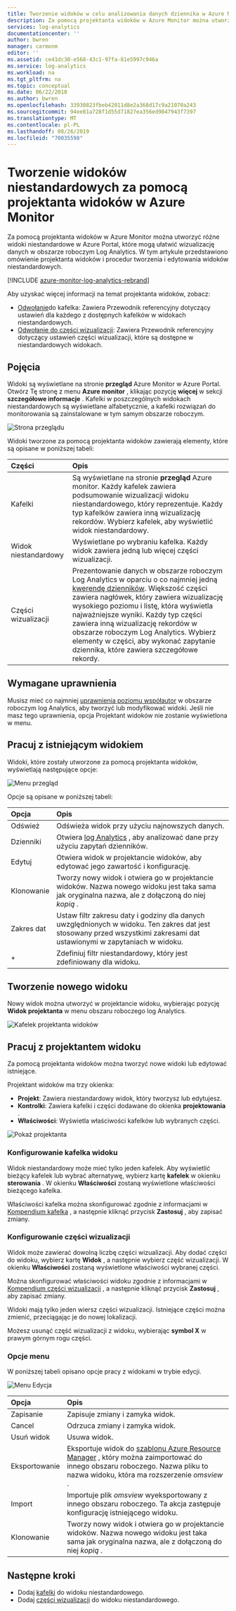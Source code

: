 ```yaml
---
title: Tworzenie widoków w celu analizowania danych dziennika w Azure Monitor | Microsoft Docs
description: Za pomocą projektanta widoków w Azure Monitor można utworzyć niestandardowe widoki, które są wyświetlane w Azure Portal i zawierać różne wizualizacje danych w obszarze roboczym Log Analytics. Ten artykuł zawiera omówienie projektanta widoków i prezentuje procedury tworzenia i edytowania widoków niestandardowych.
services: log-analytics
documentationcenter: ''
author: bwren
manager: carmonm
editor: ''
ms.assetid: ce41dc30-e568-43c1-97fa-81e5997c946a
ms.service: log-analytics
ms.workload: na
ms.tgt_pltfrm: na
ms.topic: conceptual
ms.date: 06/22/2018
ms.author: bwren
ms.openlocfilehash: 33930823fbeb42011d8e2a368d17c9a21070a243
ms.sourcegitcommit: 94ee81a728f1d55d71827ea356ed9847943f7397
ms.translationtype: MT
ms.contentlocale: pl-PL
ms.lasthandoff: 08/26/2019
ms.locfileid: "70035598"
---
```

# <a name="create-custom-views-by-using-view-designer-in-azure-monitor"></a>Tworzenie widoków niestandardowych za pomocą projektanta widoków w Azure Monitor
Za pomocą projektanta widoków w Azure Monitor można utworzyć różne widoki niestandardowe w Azure Portal, które mogą ułatwić wizualizację danych w obszarze roboczym Log Analytics. W tym artykule przedstawiono omówienie projektanta widoków i procedur tworzenia i edytowania widoków niestandardowych.

[!INCLUDE [azure-monitor-log-analytics-rebrand](../../../includes/azure-monitor-log-analytics-rebrand.md)]

Aby uzyskać więcej informacji na temat projektanta widoków, zobacz:

* [Odwołanie](view-designer-tiles.md)do kafelka: Zawiera Przewodnik referencyjny dotyczący ustawień dla każdego z dostępnych kafelków w widokach niestandardowych.
* [Odwołanie do części wizualizacji](view-designer-parts.md): Zawiera Przewodnik referencyjny dotyczący ustawień części wizualizacji, które są dostępne w niestandardowych widokach.


## <a name="concepts"></a>Pojęcia
Widoki są wyświetlane na stronie **przegląd** Azure Monitor w Azure Portal. Otwórz Tę stronę z menu **Azure monitor** , klikając pozycję **więcej** w sekcji **szczegółowe informacje** . Kafelki w poszczególnych widokach niestandardowych są wyświetlane alfabetycznie, a kafelki rozwiązań do monitorowania są zainstalowane w tym samym obszarze roboczym.

![Strona przeglądu](media/view-designer/overview-page.png)

Widoki tworzone za pomocą projektanta widoków zawierają elementy, które są opisane w poniższej tabeli:

| Części | Opis |
|:--- |:--- |
| Kafelki | Są wyświetlane na stronie **przegląd** Azure monitor. Każdy kafelek zawiera podsumowanie wizualizacji widoku niestandardowego, który reprezentuje. Każdy typ kafelków zawiera inną wizualizację rekordów. Wybierz kafelek, aby wyświetlić widok niestandardowy. |
| Widok niestandardowy | Wyświetlane po wybraniu kafelka. Każdy widok zawiera jedną lub więcej części wizualizacji. |
| Części wizualizacji | Prezentowanie danych w obszarze roboczym Log Analytics w oparciu o co najmniej jedną [kwerendę dzienników](../log-query/log-query-overview.md). Większość części zawiera nagłówek, który zawiera wizualizację wysokiego poziomu i listę, która wyświetla najważniejsze wyniki. Każdy typ części zawiera inną wizualizację rekordów w obszarze roboczym Log Analytics. Wybierz elementy w części, aby wykonać zapytanie dziennika, które zawiera szczegółowe rekordy. |

## <a name="required-permissions"></a>Wymagane uprawnienia
Musisz mieć co najmniej [uprawnienia poziomu współautor](manage-access.md#manage-access-using-azure-permissions) w obszarze roboczym log Analytics, aby tworzyć lub modyfikować widoki. Jeśli nie masz tego uprawnienia, opcja Projektant widoków nie zostanie wyświetlona w menu.


## <a name="work-with-an-existing-view"></a>Pracuj z istniejącym widokiem
Widoki, które zostały utworzone za pomocą projektanta widoków, wyświetlają następujące opcje:

![Menu przegląd](media/view-designer/overview-menu.png)

Opcje są opisane w poniższej tabeli:

| Opcja | Opis |
|:--|:--|
| Odśwież   | Odświeża widok przy użyciu najnowszych danych. | 
| Dzienniki      | Otwiera [log Analytics](../log-query/portals.md) , aby analizować dane przy użyciu zapytań dzienników. |
| Edytuj       | Otwiera widok w projektancie widoków, aby edytować jego zawartość i konfigurację.  |
| Klonowanie      | Tworzy nowy widok i otwiera go w projektancie widoków. Nazwa nowego widoku jest taka sama jak oryginalna nazwa, ale z dołączoną do niej *kopią* . |
| Zakres dat | Ustaw filtr zakresu daty i godziny dla danych uwzględnionych w widoku. Ten zakres dat jest stosowany przed wszystkimi zakresami dat ustawionymi w zapytaniach w widoku.  |
| +          | Zdefiniuj filtr niestandardowy, który jest zdefiniowany dla widoku. |


## <a name="create-a-new-view"></a>Tworzenie nowego widoku
Nowy widok można utworzyć w projektancie widoku, wybierając pozycję **Widok projektanta** w menu obszaru roboczego log Analytics.

![Kafelek projektanta widoków](media/view-designer/view-designer-tile.png)


## <a name="work-with-view-designer"></a>Pracuj z projektantem widoku
Za pomocą projektanta widoków można tworzyć nowe widoki lub edytować istniejące. 

Projektant widoków ma trzy okienka: 
* **Projekt**: Zawiera niestandardowy widok, który tworzysz lub edytujesz. 
* **Kontrolki**: Zawiera kafelki i części dodawane do okienka **projektowania** . 
* **Właściwości**: Wyświetla właściwości kafelków lub wybranych części.

![Pokaż projektanta](media/view-designer/view-designer-screenshot.png)

### <a name="configure-the-view-tile"></a>Konfigurowanie kafelka widoku
Widok niestandardowy może mieć tylko jeden kafelek. Aby wyświetlić bieżący kafelek lub wybrać alternatywę, wybierz kartę **kafelek** w okienku **sterowania** . W okienku **Właściwości** zostaną wyświetlone właściwości bieżącego kafelka. 

Właściwości kafelka można skonfigurować zgodnie z informacjami w [Kompendium kafelka](view-designer-tiles.md) , a następnie kliknąć przycisk **Zastosuj** , aby zapisać zmiany.

### <a name="configure-the-visualization-parts"></a>Konfigurowanie części wizualizacji
Widok może zawierać dowolną liczbę części wizualizacji. Aby dodać części do widoku, wybierz kartę **Widok** , a następnie wybierz część wizualizacji. W okienku **Właściwości** zostaną wyświetlone właściwości wybranej części. 

Można skonfigurować właściwości widoku zgodnie z informacjami w [Kompendium części wizualizacji](view-designer-parts.md) , a następnie kliknąć przycisk **Zastosuj** , aby zapisać zmiany.

Widoki mają tylko jeden wiersz części wizualizacji. Istniejące części można zmienić, przeciągając je do nowej lokalizacji.

Możesz usunąć część wizualizacji z widoku, wybierając **symbol X** w prawym górnym rogu części.


### <a name="menu-options"></a>Opcje menu
W poniższej tabeli opisano opcje pracy z widokami w trybie edycji.

![Menu Edycja](media/view-designer/edit-menu.png)

| Opcja | Opis |
|:--|:--|
| Zapisanie        | Zapisuje zmiany i zamyka widok. |
| Cancel      | Odrzuca zmiany i zamyka widok. |
| Usuń widok | Usuwa widok. |
| Eksportowanie      | Eksportuje widok do [szablonu Azure Resource Manager](../../azure-resource-manager/resource-group-authoring-templates.md) , który można zaimportować do innego obszaru roboczego. Nazwa pliku to nazwa widoku, która ma rozszerzenie *omsview* . |
| Import      | Importuje plik *omsview* wyeksportowany z innego obszaru roboczego. Ta akcja zastępuje konfigurację istniejącego widoku. |
| Klonowanie       | Tworzy nowy widok i otwiera go w projektancie widoków. Nazwa nowego widoku jest taka sama jak oryginalna nazwa, ale z dołączoną do niej *kopią* . |

## <a name="next-steps"></a>Następne kroki
* Dodaj [kafelki](view-designer-tiles.md) do widoku niestandardowego.
* Dodaj [części wizualizacji](view-designer-parts.md) do widoku niestandardowego.

